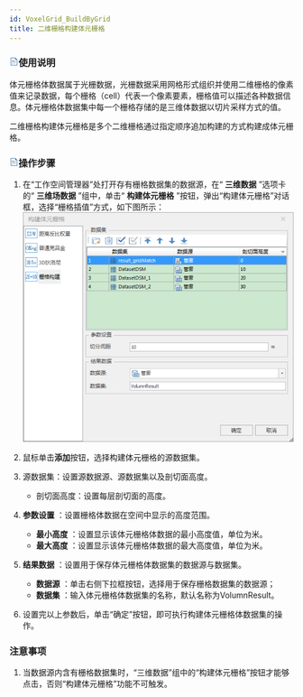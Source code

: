 ```yaml
---
id: VoxelGrid_BuildByGrid
title: 二维栅格构建体元栅格
---
```

### ![](../../../img/read.gif)使用说明

体元栅格体数据属于光栅数据，光栅数据采用网格形式组织并使用二维栅格的像素值来记录数据，每个栅格（cell）代表一个像素要素，栅格值可以描述各种数据信息。体元栅格体数据集中每一个栅格存储的是三维体数据以切片采样方式的值。

二维栅格构建体元栅格是多个二维栅格通过指定顺序追加构建的方式构建成体元栅格。

### ![](../../../img/read.gif)操作步骤

  1. 在“工作空间管理器”处打开存有栅格数据集的数据源，在“ **三维数据** ”选项卡的“ **三维场数据** ”组中，单击“ **构建体元栅格** ”按钮，弹出“构建体元栅格”对话框，选择“栅格插值”方式，如下图所示：
![](../img/VoxelGrid_Grid.png)  
 
  2. 鼠标单击**添加**按钮，选择构建体元栅格的源数据集。
  3. 源数据集：设置源数据源、源数据集以及剖切面高度。
     * 剖切面高度：设置每层剖切面的高度。 
  4. **参数设置** ：设置栅格体数据在空间中显示的高度范围。 
      * **最小高度** ：设置显示该体元栅格体数据的最小高度值，单位为米。
      * **最大高度** ：设置显示该体元栅格体数据的最大高度值，单位为米。 
  5. **结果数据** ：设置用于保存体元栅格体数据集的数据源与数据集。 
      * **数据源** ：单击右侧下拉框按钮，选择用于保存栅格数据集的数据源；
      * **数据集** ：输入体元栅格体数据集的名称，默认名称为VolumnResult。 
  6. 设置完以上参数后，单击“确定”按钮，即可执行构建体元栅格体数据集的操作。

### 注意事项

  1. 当数据源内含有栅格数据集时，“三维数据”组中的“构建体元栅格”按钮才能够点击，否则“构建体元栅格”功能不可触发。



